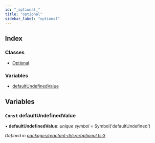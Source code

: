 ```yaml
---
id: "_optional_"
title: "optional"
sidebar_label: "optional"
---
```


## Index

### Classes

* [Optional](../classes/_optional_.optional.md)

### Variables

* [defaultUndefinedValue](_optional_.md#const-defaultundefinedvalue)

## Variables

### `Const` defaultUndefinedValue

• **defaultUndefinedValue**: *unique symbol* = Symbol('defaultUndefined')

*Defined in [packages/reactant-di/src/optional.ts:3](https://github.com/unadlib/reactant/blob/25feacb/packages/reactant-di/src/optional.ts#L3)*
